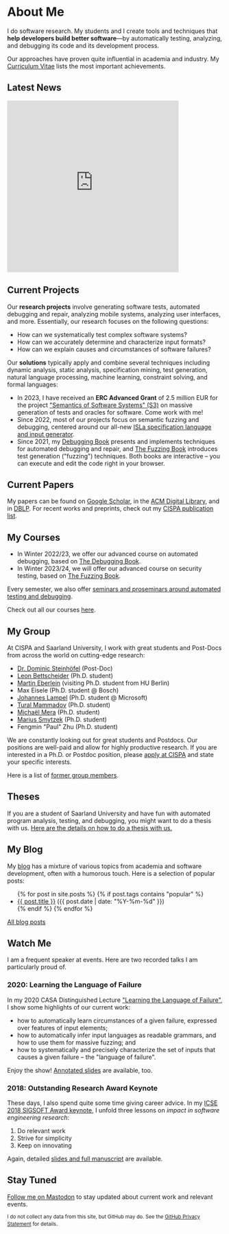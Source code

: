 # About Me

I do software research.  My students and I create tools and techniques that **help developers build better software**&mdash;by automatically testing, analyzing, and debugging its code and its development process.

Our approaches have proven quite influential in academia and industry.  My [Curriculum Vitae](assets/ZellerCV.pdf) lists the most important achievements.


## Latest News

<iframe allowfullscreen sandbox="allow-top-navigation allow-scripts" width="400" height="400" frameBorder="0" src="https://www.mastofeed.com/apiv2/feed?userurl=https%3A%2F%2Fmastodon.social%2Fusers%2FAndreasZeller&theme=light&size=80&header=false&replies=false&boosts=false"></iframe>

<!--
## Latest News from [@AndreasZeller](https://twitter.com/AndreasZeller)

<a class="twitter-timeline" data-lang="en" data-height="300"  data-chrome="noheader nofooter noborders transparent"
href="https://twitter.com/AndreasZeller" data-dnt="true">Tweets by AndreasZeller</a> <script async src="https://platform.twitter.com/widgets.js" charset="utf-8"></script>

<small>(also available via <a href="https://mastodon.social/@AndreasZeller" rel="me">@AndreasZeller@mastodon.social</a>)</small>
-->


## Current Projects

Our **research projects** involve generating software tests, automated debugging and repair, analyzing mobile systems, analyzing user interfaces, and more. Essentially, our research focuses on the following questions:

* How can we systematically test complex software systems?
* How can we accurately determine and characterize input formats?
* How can we explain causes and circumstances of software failures?

Our **solutions** typically apply and combine several techniques including dynamic analysis, static analysis, specification mining, test generation, natural language processing, machine learning, constraint solving, and formal languages:

* In 2023, I have received an **ERC Advanced Grant** of 2.5 million EUR for the project ["Semantics of Software Systems" (S3)](https://www.cispa.de/s3) on massive generation of tests and oracles for software. Come work with me!
* Since 2022, most of our projects focus on semantic fuzzing and debugging, centered around our all-new [ISLa specification language and input generator](https://rindphi.github.io/isla/).
* Since 2021, my [Debugging Book](https://www.debuggingbook.org/) presents and implements techniques for automated debugging and repair, and [The Fuzzing Book](https://www.fuzzingbook.org/) introduces test generation ("fuzzing") techniques. Both books are interactive – you can execute and edit the code right in your browser.


## Current Papers

My papers can be found on [Google Scholar](https://scholar.google.com/citations?user=-Qytr_YAAAAJ&hl=en&oi=ao), in the [ACM Digital Library](https://dl.acm.org/profile/81100307506), and in [DBLP](https://dblp.uni-trier.de/pers/z/Zeller:Andreas.html). For recent works and preprints, check out my [CISPA publication list](https://cispa.de/people/zeller/).


## My Courses

* In Winter 2022/23, we offer our advanced course on automated debugging, based on [The Debugging Book](https://www.debuggingbook.org/).
* In Winter 2023/24, we will offer our advanced course on security testing, based on [The Fuzzing Book](https://www.fuzzingbook.org/).

Every semester, we also offer [seminars and proseminars around automated testing and debugging](https://cms.cispa.saarland/).

Check out all our courses [here](https://cms.cispa.saarland/).


## My Group

At CISPA and Saarland University, I work with great students and Post-Docs from across the world on cutting-edge research:

* [Dr.&nbsp;Dominic Steinhöfel](https://www.dominic-steinhoefel.de) (Post-Doc)
* [Leon Bettscheider](https://cispa.de/de/people/leon.bettscheider) (Ph.D. student)
* [Martin Eberlein](https://cispa.de/de/people/c01maeb) (visiting Ph.D. student from HU Berlin)
* Max Eisele (Ph.D. student @ Bosch)
* [Johannes Lampel](https://cispa.de/de/people/johannes.lampel) (Ph.D. student @ Microsoft)
* [Tural Mammadov](https://cispa.de/en/people/c01tuma) (Ph.D. student)
* [Michaël Mera](https://cispa.de/people/michael.mera/) (Ph.D. student)
* [Marius Smytzek](https://cispa.de/de/people/marius.smytzek) (Ph.D. student)
* Fengmin "Paul" Zhu (Ph.D. student)

We are constantly looking out for great students and Postdocs.  Our positions are well-paid and allow for highly productive research.  If you are interested in a Ph.D. or Postdoc position, please [apply at CISPA](https://www.cispa.de/) and state your specific interests.

Here is a list of [former group members](Group.html).


## Theses

If you are a student of Saarland University and have fun with automated program analysis, testing, and debugging, you might want to do a thesis with us.  [Here are the details on how to do a thesis with us.](Theses.html)


## My Blog

My [blog](Blog.html) has a mixture of various topics from academia and software development, often with a humorous touch.  Here is a selection of popular posts:

<ul>
  {% for post in site.posts %}
  {% if post.tags contains "popular" %}
    <li>
      <a href="{{ post.url }}">{{ post.title }}</a>
      (<span class="date">{{ post.date | date: "%Y-%m-%d" }}</span>)
    </li>
  {% endif %}
  {% endfor %}
</ul>

[All blog posts](Blog.html)


## Watch Me

I am a frequent speaker at events. Here are two recorded talks I am particularly proud of.

### 2020: Learning the Language of Failure

In my 2020 CASA Distinguished Lecture ["Learning the Language of Failure"](https://www.youtube.com/watch?v=3ZW1DI2PxvI), I show some highlights of our current work:

* how to automatically learn circumstances of a given failure, expressed over features of input elements;
* how to automatically infer input languages as readable grammars, and how to use them for massive fuzzing; and
* how to systematically and precisely characterize the set of inputs that causes a given failure – the "language of failure".

Enjoy the show! [Annotated slides](assets/CASA-2020-Learning-the-Language-of-Failure.pdf) are available, too.

### 2018: Outstanding Research Award Keynote

These days, I also spend quite some time giving career advice. In my [ICSE 2018 SIGSOFT Award keynote](https://www.youtube.com/watch?v=U5jLjcxnwfU), I
unfold three lessons on _impact in software engineering research_:

1. Do relevant work
2. Strive for simplicity
3. Keep on innovating

Again, detailed [slides and full manuscript](assets/ICSE-2018-Keynote-Zeller.pdf) are available.


## Stay Tuned

[Follow me on Mastodon](https://mastodon.social/invite/PmKzQ76V) to stay updated about current work and relevant events.

<small>I do not collect any data from this site, but GitHub may do. See the <a href="https://docs.github.com/en/site-policy/privacy-policies/github-privacy-statement">GitHub Privacy Statement</a>
for details</small>.